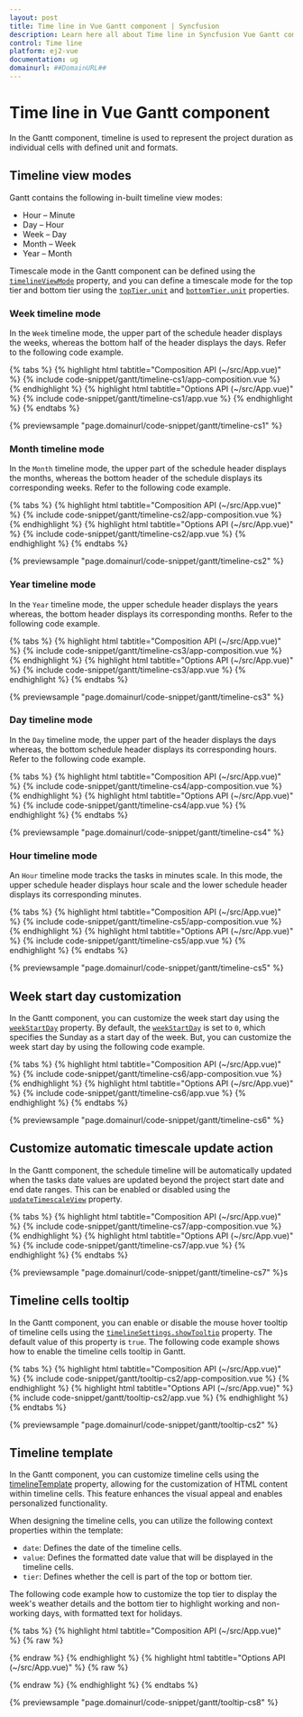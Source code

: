 ```yaml
---
layout: post
title: Time line in Vue Gantt component | Syncfusion
description: Learn here all about Time line in Syncfusion Vue Gantt component of Syncfusion Essential JS 2 and more.
control: Time line 
platform: ej2-vue
documentation: ug
domainurl: ##DomainURL##
---
```


# Time line in Vue Gantt component

In the Gantt component, timeline is used to represent the project duration as individual cells with defined unit and formats.

## Timeline view modes

Gantt contains the following in-built timeline view modes:

* Hour – Minute
* Day – Hour
* Week – Day
* Month – Week
* Year – Month

Timescale mode in the Gantt component can be defined using the [`timelineViewMode`](https://ej2.syncfusion.com/vue/documentation/api/gantt/timelineViewMode/) property, and you can define a timescale mode for the top tier and bottom tier using the [`topTier.unit`](https://ej2.syncfusion.com/vue/documentation/api/gantt/timelineTierSettings/#unit) and [`bottomTier.unit`](https://ej2.syncfusion.com/vue/documentation/api/gantt/timelineTierSettings/#unit) properties.

### Week timeline mode

In the `Week` timeline mode, the upper part of the schedule header displays the weeks, whereas the bottom half of the header displays the days. Refer to the following code example.

{% tabs %}
{% highlight html tabtitle="Composition API (~/src/App.vue)" %}
{% include code-snippet/gantt/timeline-cs1/app-composition.vue %}
{% endhighlight %}
{% highlight html tabtitle="Options API (~/src/App.vue)" %}
{% include code-snippet/gantt/timeline-cs1/app.vue %}
{% endhighlight %}
{% endtabs %}
        
{% previewsample "page.domainurl/code-snippet/gantt/timeline-cs1" %}

### Month timeline mode

In the `Month` timeline mode, the upper part of the schedule header displays the months, whereas the bottom header of the schedule displays its corresponding weeks. Refer to the following code example.

{% tabs %}
{% highlight html tabtitle="Composition API (~/src/App.vue)" %}
{% include code-snippet/gantt/timeline-cs2/app-composition.vue %}
{% endhighlight %}
{% highlight html tabtitle="Options API (~/src/App.vue)" %}
{% include code-snippet/gantt/timeline-cs2/app.vue %}
{% endhighlight %}
{% endtabs %}
        
{% previewsample "page.domainurl/code-snippet/gantt/timeline-cs2" %}

### Year timeline mode

In the `Year` timeline mode, the upper schedule header displays the years whereas, the bottom header displays its corresponding months. Refer to the following code example.

{% tabs %}
{% highlight html tabtitle="Composition API (~/src/App.vue)" %}
{% include code-snippet/gantt/timeline-cs3/app-composition.vue %}
{% endhighlight %}
{% highlight html tabtitle="Options API (~/src/App.vue)" %}
{% include code-snippet/gantt/timeline-cs3/app.vue %}
{% endhighlight %}
{% endtabs %}
        
{% previewsample "page.domainurl/code-snippet/gantt/timeline-cs3" %}

### Day timeline mode

In the `Day` timeline mode, the upper part of the header displays the days whereas, the bottom schedule header displays its corresponding hours. Refer to the following code example.

{% tabs %}
{% highlight html tabtitle="Composition API (~/src/App.vue)" %}
{% include code-snippet/gantt/timeline-cs4/app-composition.vue %}
{% endhighlight %}
{% highlight html tabtitle="Options API (~/src/App.vue)" %}
{% include code-snippet/gantt/timeline-cs4/app.vue %}
{% endhighlight %}
{% endtabs %}
        
{% previewsample "page.domainurl/code-snippet/gantt/timeline-cs4" %}

### Hour timeline mode

An `Hour` timeline mode tracks the tasks in minutes scale. In this mode, the upper schedule header displays hour scale and the lower schedule header displays its corresponding minutes.

{% tabs %}
{% highlight html tabtitle="Composition API (~/src/App.vue)" %}
{% include code-snippet/gantt/timeline-cs5/app-composition.vue %}
{% endhighlight %}
{% highlight html tabtitle="Options API (~/src/App.vue)" %}
{% include code-snippet/gantt/timeline-cs5/app.vue %}
{% endhighlight %}
{% endtabs %}
        
{% previewsample "page.domainurl/code-snippet/gantt/timeline-cs5" %}

## Week start day customization

In the Gantt component, you can customize the week start day using the [`weekStartDay`](https://ej2.syncfusion.com/vue/documentation/api/gantt/timelineSettings/#weekstartday) property. By default, the [`weekStartDay`](https://ej2.syncfusion.com/vue/documentation/api/gantt/timelineSettings/#weekstartday) is set to `0`, which specifies the Sunday as a start day of the week. But, you can customize the week start day by using the following code example.

{% tabs %}
{% highlight html tabtitle="Composition API (~/src/App.vue)" %}
{% include code-snippet/gantt/timeline-cs6/app-composition.vue %}
{% endhighlight %}
{% highlight html tabtitle="Options API (~/src/App.vue)" %}
{% include code-snippet/gantt/timeline-cs6/app.vue %}
{% endhighlight %}
{% endtabs %}
        
{% previewsample "page.domainurl/code-snippet/gantt/timeline-cs6" %}

## Customize automatic timescale update action

In the Gantt component, the schedule timeline will be automatically updated when the tasks date values are updated beyond the project start date and end date ranges. This can be enabled or disabled using the [`updateTimescaleView`](https://ej2.syncfusion.com/vue/documentation/api/gantt/timelineSettings/#updatetimescaleview) property.

{% tabs %}
{% highlight html tabtitle="Composition API (~/src/App.vue)" %}
{% include code-snippet/gantt/timeline-cs7/app-composition.vue %}
{% endhighlight %}
{% highlight html tabtitle="Options API (~/src/App.vue)" %}
{% include code-snippet/gantt/timeline-cs7/app.vue %}
{% endhighlight %}
{% endtabs %}
        
{% previewsample "page.domainurl/code-snippet/gantt/timeline-cs7" %}s

## Timeline cells tooltip

In the Gantt component, you can enable or disable the mouse hover tooltip of timeline cells using the [`timelineSettings.showTooltip`](https://ej2.syncfusion.com/vue/documentation/api/gantt/timelineSettings/#showtooltip) property. The default value of this property is `true`. The following code example shows how to enable the timeline cells tooltip in Gantt.

{% tabs %}
{% highlight html tabtitle="Composition API (~/src/App.vue)" %}
{% include code-snippet/gantt/tooltip-cs2/app-composition.vue %}
{% endhighlight %}
{% highlight html tabtitle="Options API (~/src/App.vue)" %}
{% include code-snippet/gantt/tooltip-cs2/app.vue %}
{% endhighlight %}
{% endtabs %}
        
{% previewsample "page.domainurl/code-snippet/gantt/tooltip-cs2" %}

## Timeline template

In the Gantt component, you can customize timeline cells using the [timelineTemplate](https://ej2.syncfusion.com/vue/documentation/api/gantt/#timelineTemplate) property, allowing for the customization of HTML content within timeline cells. This feature enhances the visual appeal and enables personalized functionality.

When designing the timeline cells, you can utilize the following context properties within the template:

* `date`: Defines the date of the timeline cells.
* `value`: Defines the formatted date value that will be displayed in the timeline cells.
* `tier`: Defines whether the cell is part of the top or bottom tier.

The following code example how to customize the top tier to display the week's weather details and the bottom tier to highlight working and non-working days, with formatted text for holidays.

{% tabs %}
{% highlight html tabtitle="Composition API (~/src/App.vue)" %}
{% raw %}
<template>
    <div>
        <ejs-gantt ref='gantt' :dataSource="data" id="GanttContainer" :taskFields="taskFields" :treeColumnIndex="1"
            :holidays="holidays" :labelSettings="labelSettings" :splitterSettings="splitterSettings" :height="height"
            :columns="columns" :timelineSettings="timelineSettings" :timelineTemplate="'timelineTemplates'">
            <template v-slot:timlelineTemplate="{ data }">
                <div v-if="data.tier == 'topTier'" class="e-header-cell-label e-gantt-top-cell-text"
                    style="width:100%;background-color: #FBF9F1 ;  font-weight: bold;height: 100%;display: flex; justify-content: center ; align-items: center;   "
                    title={{data.date}}>
                    <div> {{ value }}</div>
                    <div style="width:20px; height: 20px; line-height: normal; padding-left: 10px; ">
                        <img :style="{ width: '100%', height: '100%' }" :src="imagedate()">
                    </div>
                </div>
                <div v-else-if="data.tier === 'bottomTier'" class="e-header-cell-label e-gantt-top-cell-text" :style="{
                    width: '100%',backgroundColor: bgColor(data.value, data.date),textAlign: 'center',height: '100%',
                    display: 'flex',alignItems: 'center',fontWeight: 'bold',justifyContent: 'center'}" title={{data.date}}>
                    {{ holidayValue(data.value, data.date) }}
                </div>
            </template>
        </ejs-gantt>
    </div>
</template>
<script setup>
import { GanttComponent as EjsGantt } from "@syncfusion/ej2-vue-gantt";
import { editingData } from './data-source.js';
const data = editingData;
const height = '450px';
const taskFields = {
    id: 'TaskID',
    name: 'TaskName',
    startDate: 'StartDate',
    duration: 'Duration',
    progress: 'Progress',
    child: 'subtasks'
};
const timelineSettings = {
    topTier: {
        unit: 'Week',
        format: 'dd/MM/yyyy'
    },
    bottomTier: {
        unit: 'Day',
        count: 1
    },
    timelineUnitSize: 100
};
const splitterSettings = {
    columnIndex: 1
};
const holidays = [{
    from: "04/04/2019",
    to: "04/05/2019",
    label: " Public holidays",
    cssClass: "e-custom-holiday"

},
{
    from: "04/12/2019",
    to: "04/12/2019",
    label: " Public holiday",
    cssClass: "e-custom-holiday"

}];
const labelSettings = {
    leftLabel: 'TaskName',
    taskLabel: 'Progress'
};
const columns = [
    { field: 'TaskID', headerText: 'Task ID', visible: false },
    { field: 'TaskName', headerText: 'Task Name', width: 300 },
    { field: 'StartDate', headerText: 'Start Date' },
    { field: 'Duration', headerText: 'Duration' },
    { field: 'Progress', headerText: 'Progress' },
];
const imagedate = () => {
    // Define the logic for image source
    const getImage = Math.floor(Math.random() * 5) + 1;
    return "./images/" + getImage + ".svg";
}
const bgColor = (value, date) => {
    // Define the logic to determine background color
    if (value === "S") {
        return "#7BD3EA"
    }
    const parsedDate = new Date(date);
    for (let i = 0; i < this.$refs.gantt.ej2Instances.holidays.length; i++) {
        const holiday = this.$refs.gantt.ej2Instances.holidays[i];
        const fromDate = new Date(holiday.from);
        const toDate = new Date(holiday.to)
        if (parsedDate >= fromDate && parsedDate <= toDate) {
            return "#97E7E1";
        }
    }
    return "#E0FBE2"
}
const holidayValue = (value, date) => {
    // Define the logic to determine holiday value
    const parsedDate = new Date(date);
    for (let i = 0; i < this.$refs.gantt.ej2Instances.holidays.length; i++) {
        const holiday = this.$refs.gantt.ej2Instances.holidays[i];
        const fromDate = new Date(holiday.from);
        const toDate = new Date(holiday.to)
        if (parsedDate >= fromDate && parsedDate <= toDate) {
            const options = { weekday: 'short' };
            return parsedDate.toLocaleDateString('en-US', options).toLocaleUpperCase();
        }
    }
    return value
}
</script>
{% endraw %}
{% endhighlight %}
{% highlight html tabtitle="Options API (~/src/App.vue)" %}
{% raw %}
<template>
    <div>
        <ejs-gantt ref='gantt' :dataSource="data" id="GanttContainer" :taskFields="taskFields" :treeColumnIndex="1"
            :holidays="holidays" :labelSettings="labelSettings" :splitterSettings="splitterSettings" :height="height"
            :columns="columns" :timelineSettings="timelineSettings" :timelineTemplate="'timelineTemplates'">
            <template v-slot:timelineTemplates="{ data }">
                <div v-if="data.tier == 'topTier'" class="e-header-cell-label e-gantt-top-cell-text"
                    style="width:100%;background-color: #FBF9F1 ;  font-weight: bold;height: 100%;display: flex; justify-content: center ; align-items: center;   "
                    title={{data.date}}>
                    <div> {{data.value }}</div>
                    <div style="width:20px; height: 20px; line-height: normal; padding-left: 10px; ">
                        <img :style="{ width: '100%', height: '100%' }" :src="imagedate()">
                    </div>
                </div>
                <div v-else-if="data.tier === 'bottomTier'" class="e-header-cell-label e-gantt-top-cell-text" :style="{
                    width: '100%',backgroundColor: bgColor(data.value, data.date),textAlign: 'center',height: '100%',
                    display: 'flex',alignItems: 'center',fontWeight: 'bold',justifyContent: 'center'}" title={{data.date}}>
                    {{ holidayValue(data.value, data.date) }}
                </div>
            </template>
        </ejs-gantt>
    </div>
</template>
<script>

import { GanttComponent, DayMarkers, Selection } from "@syncfusion/ej2-vue-gantt"; 
import { editingData } from './data-source.js';
export default {
    name: "App",
    components: {
        "ejs-gantt": GanttComponent
    },
    data: function () {
        return {
            data: editingData,
            allowSorting: true,
            taskFields: {
                id: 'TaskId',
                name: 'TaskName',
                startDate: 'StartDate',
                duration: 'Duration',
                progress: 'Progress',
                dependency: 'Predecessor',
                parentID: 'ParentId',
            },
            splitterSettings: {
                columnIndex: 1
            },
            treeColumnIndex: 1,
            allowSelection: true,
            gridLines: "Both",
            showColumnMenu: false,
            highlightWeekends: true,
            timelineSettings: {
                topTier: {
                    unit: 'Week',
                    format: 'dd/MM/yyyy'
                },
                bottomTier: {
                    unit: 'Day',
                    count: 1
                },
                timelineUnitSize: 100
            },
            holidays: [{
                from: "04/04/2019",
                to: "04/05/2019",
                label: " Public holidays",
                cssClass: "e-custom-holiday"

            },
            {
                from: "04/12/2019",
                to: "04/12/2019",
                label: " Public holiday",
                cssClass: "e-custom-holiday"

            }],
            columns: [
                { field: 'TaskID', headerText: 'Task ID', visible: false },
                { field: 'TaskName', headerText: 'Task Name', width: 300 },
                { field: 'StartDate', headerText: 'Start Date' },
                { field: 'Duration', headerText: 'Duration' },
                { field: 'Progress', headerText: 'Progress' },
            ],
            labelSettings: {
                leftLabel: 'TaskName',
                taskLabel: 'Progress'
            },
            height: '550px',
            allowUnscheduledTasks: true,
        };

    },
    provide: {
        gantt: [DayMarkers, Selection]
    },
    methods: {
        imagedate() {
            // Define the logic for image source
            const getImage = Math.floor(Math.random() * 5) + 1;
            return "./images/" + getImage + ".svg";
        },
        bgColor(value, date) {
            // Define the logic to determine background color
            if (value === "S") {
                return "#7BD3EA"
            }
            const parsedDate = new Date(date);
            for (let i = 0; i < this.$refs.gantt.ej2Instances.holidays.length; i++) {
                const holiday = this.$refs.gantt.ej2Instances.holidays[i];
                const fromDate = new Date(holiday.from);
                const toDate = new Date(holiday.to)
                if (parsedDate >= fromDate && parsedDate <= toDate) {
                    return "#97E7E1";
                }
            }
            return "#E0FBE2"
        },
        holidayValue(value, date) {
            // Define the logic to determine holiday value
            const parsedDate = new Date(date);
            for (let i = 0; i < this.$refs.gantt.ej2Instances.holidays.length; i++) {
                const holiday = this.$refs.gantt.ej2Instances.holidays[i];
                const fromDate = new Date(holiday.from);
                const toDate = new Date(holiday.to)
                if (parsedDate >= fromDate && parsedDate <= toDate) {
                    const options = { weekday: 'short' };
                    return parsedDate.toLocaleDateString('en-US', options).toLocaleUpperCase();
                }
            }
            return value
        }
    }
};
</script>
{% endraw %}
{% endhighlight %}
{% endtabs %}
        
{% previewsample "page.domainurl/code-snippet/gantt/tooltip-cs8" %}